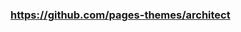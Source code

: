 
<div style='display: none'>
Hello and welcome to this blog. Edit the `index.md` file to change this content. All pages on the blog, including this one, use [Markdown](https://guides.github.com/features/mastering-markdown/). You can include images:
![Image of fast.ai logo](images/logo.png)
## This is a title
And you can include links, like this [link to fast.ai](https://www.fast.ai). Posts will appear after this file. 
</div>

### https://github.com/pages-themes/architect
